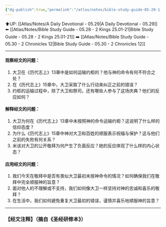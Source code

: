 ```yaml
---
{"dg-publish":true,"permalink":"/atlas/notes/bible-study-guide-05-29-1-chronicles-15/"}
---
```


⬆️UP: [[Atlas/Notes/A Daily Devotional - 05.29\|A Daily Devotional - 05.29]]
⬅️ [[Atlas/Notes/Bible Study Guide - 05.28 - 2 Kings 25.01-21\|Bible Study Guide - 05.28 - 2 Kings 25.01-21]]
➡️ [[Atlas/Notes/Bible Study Guide - 05.30 - 2 Chronicles 12\|Bible Study Guide - 05.30 - 2 Chronicles 12]] 

---

#### 观察经文的问题：

1. 大卫在《历代志上》13章中是如何运输约柜的？他与神的命令有何不符合之处？
2. 在《历代志上》15章中，大卫采取了什么行动来纠正之前的错误？
3. 约柜的运输过程中，除了大卫和祭司，还有哪些人参与了这场庆典？他们的反应如何？

#### 解释经文的问题：

1. 大卫为何在《历代志上》13章中未按照神的命令运输约柜？这说明了什么样的信仰态度？
2. 为什么《历代志上》15章中神对大卫和百姓的顺服表示祝福与保护？这与他们之前的失败有何关系？
3. 米该对大卫的公开敬拜为何产生了负面反应？她的反应体现了什么样的内心状态？

#### 应用经文的问题：

1. 我们今天在敬拜中是否有类似大卫最初未按神命令的情况？如何确保我们在敬拜中完全顺服神的旨意？
2. 面对他人的不理解或不支持，我们如何像大卫一样坚持对神的忠诚和喜乐的敬拜？
3. 在生活中，我们如何避免重复大卫最初的错误，谨慎并喜乐地顺服神的旨意？

---
### 【经文注释】（摘自《圣经研修本》）


